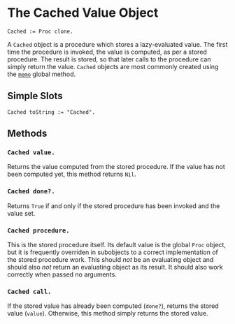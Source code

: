 
# The Cached Value Object

    Cached := Proc clone.

A `Cached` object is a procedure which stores a lazy-evaluated
value. The first time the procedure is invoked, the value is computed,
as per a stored procedure. The result is stored, so that later calls
to the procedure can simply return the value. `Cached` objects are
most commonly created using the [`memo`](global.md#global-memo-block)
global method.

## Simple Slots

    Cached toString := "Cached".

## Methods

### `Cached value.`

Returns the value computed from the stored procedure. If the value has
not been computed yet, this method returns `Nil`.

### `Cached done?.`

Returns `True` if and only if the stored procedure has been invoked
and the value set.

### `Cached procedure.`

This is the stored procedure itself. Its default value is the global
`Proc` object, but it is frequently overriden in subobjects to a
correct implementation of the stored procedure work. This should *not*
be an evaluating object and should also *not* return an evaluating
object as its result. It should also work correctly when passed no
arguments.

### `Cached call.`

If the stored value has already been computed (`done?`), returns the
stored value (`value`). Otherwise, this method simply returns the
stored value.


